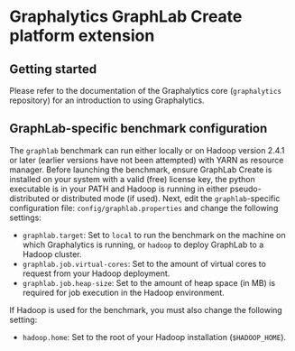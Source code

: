 # Graphalytics GraphLab Create platform extension


## Getting started

Please refer to the documentation of the Graphalytics core (`graphalytics` repository) for an introduction to using Graphalytics.


## GraphLab-specific benchmark configuration

The `graphlab` benchmark can run either locally or on Hadoop version 2.4.1 or later (earlier versions have not been attempted) with YARN as resource manager. Before launching the benchmark, ensure GraphLab Create is installed on your system with a valid (free) license key, the python executable is in your PATH and Hadoop is running in either pseudo-distributed or distributed mode (if used). Next, edit the `graphlab`-specific configuration file: `config/graphlab.properties` and change the following settings:

- `graphlab.target`: Set to `local` to run the benchmark on the machine on which Graphalytics is running, or `hadoop` to deploy GraphLab to a Hadoop cluster.
- `graphlab.job.virtual-cores`: Set to the amount of virtual cores to request from your Hadoop deployment.
- `graphlab.job.heap-size`: Set to the amount of heap space (in MB) is required for job execution in the Hadoop environment.

If Hadoop is used for the benchmark, you must also change the following setting: 

 - `hadoop.home`: Set to the root of your Hadoop installation (`$HADOOP_HOME`).


